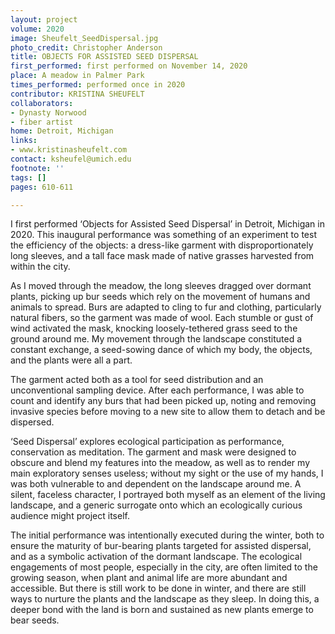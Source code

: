 ```yaml
---
layout: project
volume: 2020
image: Sheufelt_SeedDispersal.jpg
photo_credit: Christopher Anderson
title: OBJECTS FOR ASSISTED SEED DISPERSAL
first_performed: first performed on November 14, 2020
place: A meadow in Palmer Park
times_performed: performed once in 2020
contributor: KRISTINA SHEUFELT
collaborators:
- Dynasty Norwood
- fiber artist
home: Detroit, Michigan
links:
- www.kristinasheufelt.com
contact: ksheufel@umich.edu
footnote: ''
tags: []
pages: 610-611

---
```


I first performed ‘Objects for Assisted Seed Dispersal’ in Detroit, Michigan in 2020. This inaugural performance was something of an experiment to test the efficiency of the objects: a dress-like garment with disproportionately long sleeves, and a tall face mask made of native grasses harvested from within the city. 

As I moved through the meadow, the long sleeves dragged over dormant plants, picking up bur seeds which rely on the movement of humans and animals to spread. Burs are adapted to cling to fur and clothing, particularly natural fibers, so the garment was made of wool. Each stumble or gust of wind activated the mask, knocking loosely-tethered grass seed to the ground around me. My movement through the landscape constituted a constant exchange, a seed-sowing dance of which my body, the objects, and the plants were all a part. 

The garment acted both as a tool for seed distribution and an unconventional sampling device. After each performance, I was able to count and identify any burs that had been picked up, noting and removing invasive species before moving to a new site to allow them to detach and be dispersed. 

‘Seed Dispersal’ explores ecological participation as performance, conservation as meditation. The garment and mask were designed to obscure and blend my features into the meadow, as well as to render my main exploratory senses useless; without my sight or the use of my hands, I was both vulnerable to and dependent on the landscape around me. A silent, faceless character, I portrayed both myself as an element of the living landscape, and a generic surrogate onto which an ecologically curious audience might project itself. 

The initial performance was intentionally executed during the winter, both to ensure the maturity of bur-bearing plants targeted for assisted dispersal, and as a symbolic activation of the dormant landscape. The ecological engagements of most people, especially in the city, are often limited to the growing season, when plant and animal life are more abundant and accessible. But there is still work to be done in winter, and there are still ways to nurture the plants and the landscape as they sleep. In doing this, a deeper bond with the land is born and sustained as new plants emerge to bear seeds.
